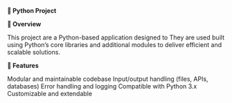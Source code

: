 **🐍 Python Project**

**📌 Overview**

This project are a Python-based application designed to  They are used built using Python’s core libraries and additional modules to deliver efficient and scalable solutions.

**🚀 Features**

Modular and maintainable codebase
Input/output handling (files, APIs, databases)
Error handling and logging
Compatible with Python 3.x
Customizable and extendable
